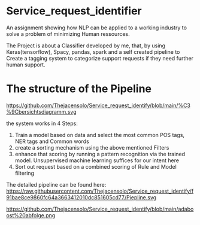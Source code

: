 # Service_request_identifier
An assignment showing how NLP can be applied to a working industry to solve a problem of minimizing Human ressources.

The Project is about a Classifier developed by me, that, by using Keras(tensorflow), Spacy, pandas, spark and a self created pipeline to Create a tagging system to categorize support requests if they need further human support. 

# The structure of the Pipeline
https://github.com/Thejacensolo/Service_request_identify/blob/main/%C3%9Cbersichtsdiagramm.svg

the system works in 4 Steps:
1) Train a model based on data and select the most common POS tags, NER tags and Common words
2) create a sorting mechanism using the above mentioned Filters
3) enhance that scoring by running a pattern recognition via the trained model. Unsupervised machine learning suffices for our intent here
4) Sort out request based on a combined scoring of Rule and Model filtering

The detailed pipeline can be found here:
https://raw.githubusercontent.com/Thejacensolo/Service_request_identify/f91bae8ce9860fc64a3663412010dc851605cd77/Piepline.svg

https://github.com/Thejacensolo/Service_request_identify/blob/main/adaboost%20abfolge.png
